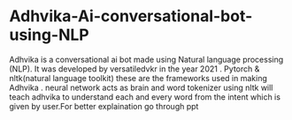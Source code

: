 # Adhvika-Ai-conversational-bot-using-NLP
Adhvika is a conversational ai bot made using Natural language processing (NLP).  It was developed by versatiledvkr in the year 2021 .
Pytorch & nltk(natural language toolkit) these are the frameworks used in making Adhvika . neural network acts as brain and word tokenizer using nltk will teach adhvika to understand each and every word from the intent which is given by user.For better explaination go through ppt
